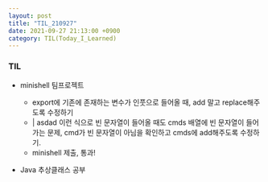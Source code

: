 ```yaml
---
layout: post
title: "TIL_210927"
date: 2021-09-27 21:13:00 +0900
category: TIL(Today_I_Learned)
---
```


### TIL
- minishell 팀프로젝트
    - export에 기존에 존재하는 변수가 인풋으로 들어올 때, add 말고 replace해주도록 수정하기
    - | asdad 이런 식으로 빈 문자열이 들어올 때도 cmds 배열에 빈 문자열이 들어가는 문제, cmd가 빈 문자열이 아님을 확인하고 cmds에 add해주도록 수정하기.
    - minishell 제출, 통과!

- Java 추상클래스 공부
